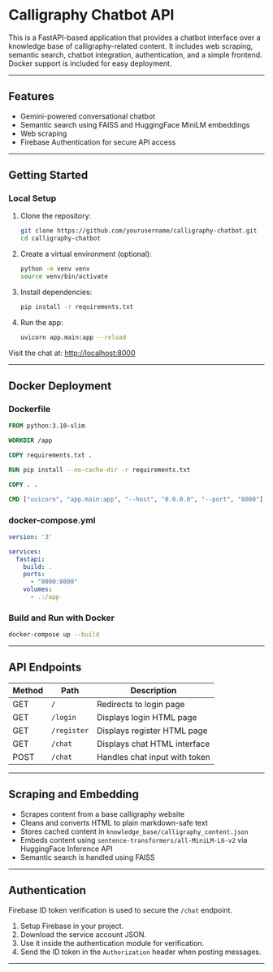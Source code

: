 
# Calligraphy Chatbot API

This is a FastAPI-based application that provides a chatbot interface over a knowledge base of calligraphy-related content. It includes web scraping, semantic search, chatbot integration, authentication, and a simple frontend. Docker support is included for easy deployment.

---

## Features

* Gemini-powered conversational chatbot
* Semantic search using FAISS and HuggingFace MiniLM embeddings
* Web scraping
* Firebase Authentication for secure API access

---

## Getting Started

### Local Setup

1. Clone the repository:

   ```bash
   git clone https://github.com/yourusername/calligraphy-chatbot.git
   cd calligraphy-chatbot
   ```

2. Create a virtual environment (optional):

   ```bash
   python -m venv venv
   source venv/bin/activate
   ```

3. Install dependencies:

   ```bash
   pip install -r requirements.txt
   ```

4. Run the app:

   ```bash
   uvicorn app.main:app --reload
   ```

Visit the chat at: [http://localhost:8000](http://localhost:8000)

---

## Docker Deployment

### Dockerfile

```dockerfile
FROM python:3.10-slim

WORKDIR /app

COPY requirements.txt .

RUN pip install --no-cache-dir -r requirements.txt

COPY . .

CMD ["uvicorn", "app.main:app", "--host", "0.0.0.0", "--port", "8000"]
```

### docker-compose.yml

```yaml
version: '3'

services:
  fastapi:
    build: .
    ports:
      - "8000:8000"
    volumes:
      - .:/app
```

### Build and Run with Docker

```bash
docker-compose up --build
```

---

## API Endpoints

| Method | Path        | Description                   |
| ------ | ----------- | ----------------------------- |
| GET    | `/`         | Redirects to login page       |
| GET    | `/login`    | Displays login HTML page      |
| GET    | `/register` | Displays register HTML page   |
| GET    | `/chat`     | Displays chat HTML interface  |
| POST   | `/chat`     | Handles chat input with token |

---

## Scraping and Embedding

* Scrapes content from a base calligraphy website
* Cleans and converts HTML to plain markdown-safe text
* Stores cached content in `knowledge_base/calligraphy_content.json`
* Embeds content using `sentence-transformers/all-MiniLM-L6-v2` via HuggingFace Inference API
* Semantic search is handled using FAISS

---

## Authentication

Firebase ID token verification is used to secure the `/chat` endpoint.

1. Setup Firebase in your project.
2. Download the service account JSON.
3. Use it inside the authentication module for verification.
4. Send the ID token in the `Authorization` header when posting messages.

---

